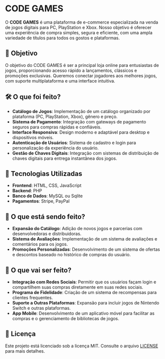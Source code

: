 # CODE GAMES

O **CODE GAMES** é uma plataforma de e-commerce especializada na venda de jogos digitais para PC, PlayStation e Xbox. Nosso objetivo é oferecer uma experiência de compra simples, segura e eficiente, com uma ampla variedade de títulos para todos os gostos e plataformas.

## 🎯 Objetivo

O objetivo do CODE GAMES é ser a principal loja online para entusiastas de jogos, proporcionando acesso rápido a lançamentos, clássicos e promoções exclusivas. Queremos conectar jogadores aos melhores jogos, com suporte multiplataforma e uma interface intuitiva.

## 🛠️ O que foi feito?

- **Catálogo de Jogos**: Implementação de um catálogo organizado por plataforma (PC, PlayStation, Xbox), gênero e preço.
- **Sistema de Pagamento**: Integração com gateways de pagamento seguros para compras rápidas e confiáveis.
- **Interface Responsiva**: Design moderno e adaptável para desktop e dispositivos móveis.
- **Autenticação de Usuários**: Sistema de cadastro e login para personalização da experiência do usuário.
- **Gestão de Chaves Digitais**: Integração com sistemas de distribuição de chaves digitais para entrega instantânea dos jogos.

## 🔧 Tecnologias Utilizadas

- **Frontend**: HTML, CSS, JavaScript
- **Backend**: PHP
- **Banco de Dados**: MySQL ou Sqlite
- **Pagamentos**: Stripe, PayPal

## 🚀 O que está sendo feito?

- **Expansão do Catálogo**: Adição de novos jogos e parcerias com desenvolvedoras e distribuidoras.
- **Sistema de Avaliações**: Implementação de um sistema de avaliações e comentários para os jogos.
- **Promoções Personalizadas**: Desenvolvimento de um sistema de ofertas e descontos baseado no histórico de compras do usuário.

## 🌟 O que vai ser feito?

- **Integração com Redes Sociais**: Permitir que os usuários façam login e compartilhem suas compras diretamente em suas redes sociais.
- **Programa de Fidelidade**: Criação de um sistema de recompensas para clientes frequentes.
- **Suporte a Outras Plataformas**: Expansão para incluir jogos de Nintendo Switch e outras plataformas.
- **App Mobile**: Desenvolvimento de um aplicativo móvel para facilitar as compras e o gerenciamento de bibliotecas de jogos.

## 📄 Licença

Este projeto está licenciado sob a licença MIT. Consulte o arquivo [LICENSE](LICENSE) para mais detalhes.